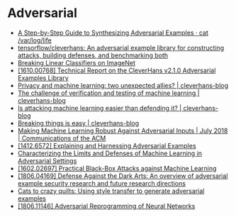 # Adversarial

* [A Step-by-Step Guide to Synthesizing Adversarial Examples · cat /var/log/life](https://www.anishathalye.com/2017/07/25/synthesizing-adversarial-examples/)
* [tensorflow/cleverhans: An adversarial example library for constructing attacks, building defenses, and benchmarking both](https://github.com/tensorflow/cleverhans)
* [Breaking Linear Classifiers on ImageNet](http://karpathy.github.io/2015/03/30/breaking-convnets/)
* [\[1610.00768\] Technical Report on the CleverHans v2.1.0 Adversarial Examples Library](https://arxiv.org/abs/1610.00768)
* [Privacy and machine learning: two unexpected allies? \| cleverhans-blog](http://www.cleverhans.io/privacy/2018/04/29/privacy-and-machine-learning.html)
* [The challenge of verification and testing of machine learning \| cleverhans-blog](http://www.cleverhans.io/security/privacy/ml/2017/06/14/verification.html)
* [Is attacking machine learning easier than defending it? \| cleverhans-blog](http://www.cleverhans.io/security/privacy/ml/2017/02/15/why-attacking-machine-learning-is-easier-than-defending-it.html)
* [Breaking things is easy \| cleverhans-blog](http://www.cleverhans.io/security/privacy/ml/2016/12/16/breaking-things-is-easy.html)
* [Making Machine Learning Robust Against Adversarial Inputs \| July 2018 \| Communications of the ACM](https://cacm.acm.org/magazines/2018/7/229030-making-machine-learning-robust-against-adversarial-inputs/fulltext)
* [\[1412.6572\] Explaining and Harnessing Adversarial Examples](https://arxiv.org/abs/1412.6572)
* [Characterizing the Limits and Defenses of Machine Learning in Adversarial Settings](https://etda.libraries.psu.edu/catalog/15065ngp5056)
* [\[1602.02697\] Practical Black-Box Attacks against Machine Learning](https://arxiv.org/abs/1602.02697)
* [\[1806.04169\] Defense Against the Dark Arts: An overview of adversarial example security research and future research directions](https://arxiv.org/abs/1806.04169)
* [Cats to crazy quilts: Using style transfer to generate adversarial examples](https://hackernoon.com/cats-to-crazy-quilts-using-style-transfer-to-generate-adversarial-examples-b88eef073d04)
* [\[1806.11146\] Adversarial Reprogramming of Neural Networks](https://arxiv.org/abs/1806.11146)

